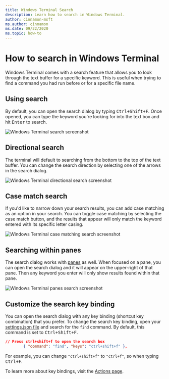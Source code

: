 ```yaml
---
title: Windows Terminal Search
description: Learn how to search in Windows Terminal.
author: cinnamon-msft
ms.author: cinnamon
ms.date: 09/22/2020
ms.topic: how-to 
---
```


# How to search in Windows Terminal

Windows Terminal comes with a search feature that allows you to look through the text buffer for a specific keyword. This is useful when trying to find a command you had run before or for a specific file name.

## Using search

By default, you can open the search dialog by typing <kbd>Ctrl+Shift+F</kbd>. Once opened, you can type the keyword you're looking for into the text box and hit <kbd>Enter</kbd> to search.

![Windows Terminal search screenshot](./images/search.png)

## Directional search

The terminal will default to searching from the bottom to the top of the text buffer. You can change the search direction by selecting one of the arrows in the search dialog.

![Windows Terminal directional search screenshot](./images/search-direction.gif)

## Case match search

If you'd like to narrow down your search results, you can add case matching as an option in your search. You can toggle case matching by selecting the case match button, and the results that appear will only match the keyword entered with its specific letter casing.

![Windows Terminal case matching search screenshot](./images/search-case-match.gif)

## Searching within panes

The search dialog works with [panes](./panes.md) as well. When focused on a pane, you can open the search dialog and it will appear on the upper-right of that pane. Then any keyword you enter will only show results found within that pane.

![Windows Terminal panes search screenshot](./images/search-panes.gif)

## Customize the search key binding

You can open the search dialog with any key binding (shortcut key combination) that you prefer. To change the search key binding, open your [settings.json file](./install.md#settings-json-file) and search for the `find` command. By default, this command is set to <kbd>Ctrl+Shift+F</kbd>.

```json
// Press ctrl+shift+f to open the search box
        { "command": "find", "keys": "ctrl+shift+f" },
```

For example, you can change `"ctrl+shift+f"` to `"ctrl+f"`, so when typing <kbd>Ctrl+F</kbd>.

To learn more about key bindings, visit the [Actions page](./customize-settings/actions.md).
